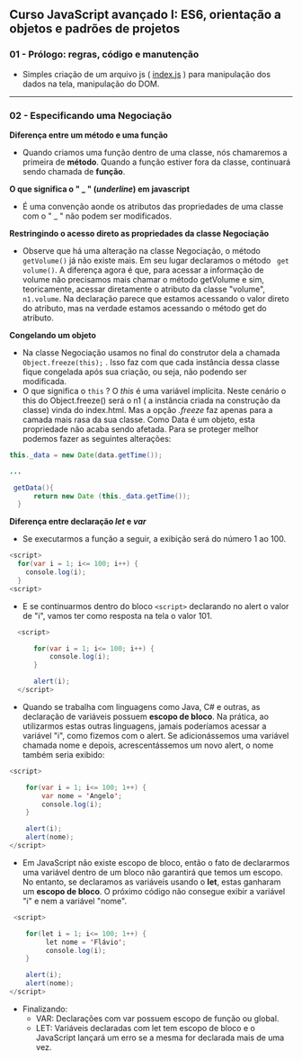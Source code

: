 ## Curso JavaScript avançado I: ES6, orientação a objetos e padrões de projetos

### 01 - Prólogo: regras, código e manutenção
   - Simples criação de um arquivo js ( [index.js](https://github.com/angelozero/yoda-js/blob/master/javascript/sistema-cadastro/client/js/index.js) ) para manipulação dos dados na tela, manipulação do DOM.


---

### 02 - Especificando uma Negociação

**Diferença entre um método e uma função**
  - Quando criamos uma função dentro de uma classe, nós chamaremos a primeira de **método**. Quando a função estiver fora da classe, continuará sendo chamada de **função**.

**O que significa o " _ " (*underline*) em javascript**
  - É uma convenção aonde os atributos das propriedades de uma classe com o " _ " não podem ser modificados.

**Restringindo o acesso direto as propriedades da classe Negociação**
  - Observe que há uma alteração na classe Negociação, o método ```getVolume()``` já não existe mais. Em seu lugar declaramos o método ``` get volume()```. A diferença agora é que, para acessar a informação de volume não precisamos mais chamar o método getVolume e sim, teoricamente, acessar diretamente o atributo da classe "volume", ```n1.volume```. Na declaração parece que estamos acessando o valor direto do atributo, mas na verdade estamos acessando o método get do atributo.

**Congelando um objeto**
  - Na classe Negociação usamos no final do construtor dela a chamada ```Object.freeze(this);``` . Isso faz com que cada instância dessa classe fique congelada após sua criação, ou seja, não podendo ser modificada.
  - O que significa o ```this``` ? O *this* é uma variável implícita. Neste cenário o this do Object.freeze() será o n1 ( a instância criada na construção da classe) vinda do index.html. Mas a opção *.freeze* faz apenas para a camada mais rasa da sua classe. Como Data é um objeto, esta propriedade não acaba sendo afetada. Para se proteger melhor podemos fazer as seguintes alterações:

  ```java
  this._data = new Date(data.getTime());

  ...

   getData(){
        return new Date (this._data.getTime());
    }

  ```

**Diferença entre declaração *let* e *var***
 - Se executarmos a função a seguir, a exibição será do número 1 ao 100.

  ```java
  <script>
    for(var i = 1; i<= 100; i++) {
      console.log(i);
    }
  <script>
  ```

 - E se continuarmos dentro do bloco ``` <script> ``` declarando no alert o valor de "i", vamos ter como resposta na tela o valor 101.

```java
  <script>

      for(var i = 1; i<= 100; i++) {
          console.log(i);
      }

      alert(i);
  </script>
```
- Quando se trabalha com linguagens como Java, C# e outras, as declaração de variáveis possuem **escopo de bloco**. Na prática, ao utilizarmos estas outras linguagens, jamais poderíamos acessar a variável "i", como fizemos com o alert. Se adicionássemos uma variável chamada nome e depois, acrescentássemos um novo alert, o nome também seria exibido:

```java
<script>

    for(var i = 1; i<= 100; 1++) {
        var nome = 'Angelo';
        console.log(i);
    }

    alert(i);
    alert(nome);
</script>
```

 - Em JavaScript não existe escopo de bloco, então o fato de declararmos uma variável dentro de um bloco não garantirá que temos um escopo. No entanto, se declaramos as variáveis usando o **let**, estas ganharam um **escopo de bloco**. O próximo código não consegue exibir a variável "i" e nem a variável "nome".

```java
 <script>

    for(let i = 1; i<= 100; 1++) {
         let nome = 'Flávio';
         console.log(i);
    }

    alert(i);
    alert(nome);
</script>
```
- Finalizando:
  - VAR: Declarações com var possuem escopo de função ou global. 
  - LET: Variáveis declaradas com let tem escopo de bloco e o JavaScript lançará um erro se a mesma for declarada mais de uma vez.